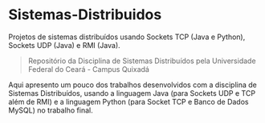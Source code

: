 # Sistemas-Distribuidos
Projetos de sistemas distribuídos usando Sockets TCP (Java e Python), Sockets UDP (Java) e RMI (Java).


> Repositório da Disciplina de Sistemas Distribuídos pela Universidade Federal do Ceará -  Campus Quixadá

Aqui apresento um pouco dos trabalhos desenvolvidos com a disciplina de Sistemas Distribuídos, usando a linguagem Java (para Sockets UDP e TCP além de RMI) e a linguagem Python (para Socket TCP e Banco de Dados MySQL) no trabalho final.

